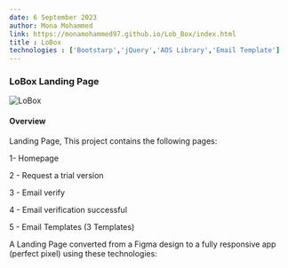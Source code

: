 ```yaml
---
date: 6 September 2023
author: Mona Mohammed
link: https://monamohammed97.github.io/Lob_Box/index.html
title : LoBox
technologies : ['Bootstarp','jQuery','AOS Library','Email Template']
---
```


### LoBox Landing Page

![LoBox](/images/lobox/profile.png)

#### Overview

Landing Page, 
This project contains the following pages:

1- Homepage

2 - Request a trial version

3 - Email verify

4 - Email verification successful

5 - Email Templates (3 Templates)

A Landing Page converted from a Figma design to a fully responsive app (perfect pixel) using these technologies: 
